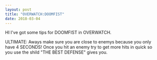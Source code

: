 ```yaml
---
layout: post
title: "OVERWATCH:DOOMFIST"
date: 2018-03-04
---
```


HI I've got some tips for DOOMFIST in OVERWATCH. 

ULTIMATE: Aways make sure you are close to enemys because you only have 4 SECONDS!
Once you hit an enemy try to get more hits in quick so you use the shild "THE BEST DEFENSE" gives you. 
